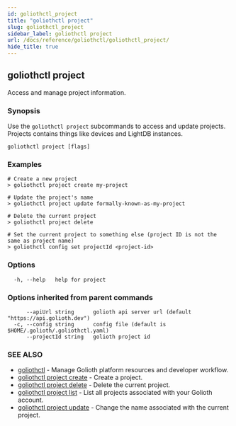 ```yaml
---
id: goliothctl_project
title: "goliothctl project"
slug: goliothctl_project
sidebar_label: goliothctl project
url: /docs/reference/goliothctl/goliothctl_project/
hide_title: true
---
```

## goliothctl project

Access and manage project information.

### Synopsis

Use the `goliothctl project` subcommands to access and update projects. Projects contains things like devices and LightDB instances.

```
goliothctl project [flags]
```

### Examples

```
# Create a new project
> goliothctl project create my-project

# Update the project's name
> goliothctl project update formally-known-as-my-project

# Delete the current project
> goliothctl project delete

# Set the current project to something else (project ID is not the same as project name)
> goliothctl config set projectId <project-id>
```

### Options

```
  -h, --help   help for project
```

### Options inherited from parent commands

```
      --apiUrl string      golioth api server url (default "https://api.golioth.dev")
  -c, --config string      config file (default is $HOME/.golioth/.goliothctl.yaml)
      --projectId string   golioth project id
```

### SEE ALSO

* [goliothctl](/docs/reference/goliothctl/goliothctl/)	 - Manage Golioth platform resources and developer workflow.
* [goliothctl project create](/docs/reference/goliothctl/goliothctl_project_create/)	 - Create a project.
* [goliothctl project delete](/docs/reference/goliothctl/goliothctl_project_delete/)	 - Delete the current project.
* [goliothctl project list](/docs/reference/goliothctl/goliothctl_project_list/)	 - List all projects associated with your Golioth account.
* [goliothctl project update](/docs/reference/goliothctl/goliothctl_project_update/)	 - Change the name associated with the current project.

